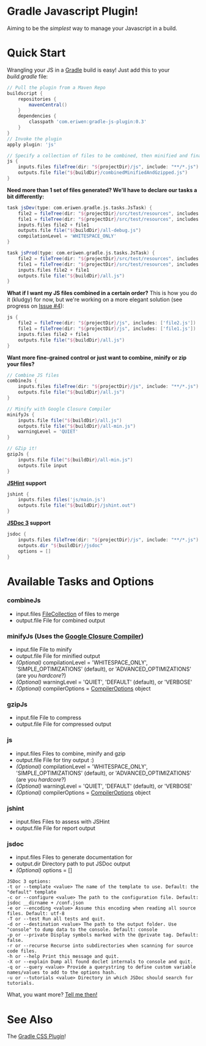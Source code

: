 # Gradle Javascript Plugin! #
Aiming to be the *simplest* way to manage your Javascript in a build.

# Quick Start #
Wrangling your JS in a [Gradle](http://gradle.org) build is easy! Just add this to your *build.gradle* file:

```groovy
// Pull the plugin from a Maven Repo
buildscript {
    repositories {
        mavenCentral()
    }
    dependencies {
        classpath 'com.eriwen:gradle-js-plugin:0.3'
    }
}
// Invoke the plugin
apply plugin: 'js'

// Specify a collection of files to be combined, then minified and finally GZip compressed.
js {
    inputs.files fileTree(dir: "${projectDir}/js", include: "**/*.js")
    outputs.file file("${buildDir}/combinedMinifiedAndGzipped.js")
}
```

**Need more than 1 set of files generated? We'll have to declare our tasks a bit differently:**

```groovy
task jsDev(type: com.eriwen.gradle.js.tasks.JsTask) {
    file2 = fileTree(dir: "${projectDir}/src/test/resources", includes: ['file2.js'])
    file1 = fileTree(dir: "${projectDir}/src/test/resources", includes: ['file1.js'])
    inputs.files file2 + file1
    outputs.file file("${buildDir}/all-debug.js")
    compilationLevel = 'WHITESPACE_ONLY'
}

task jsProd(type: com.eriwen.gradle.js.tasks.JsTask) {
    file2 = fileTree(dir: "${projectDir}/src/test/resources", includes: ['file2.js'])
    file1 = fileTree(dir: "${projectDir}/src/test/resources", includes: ['file1.js'])
    inputs.files file2 + file1
    outputs.file file("${buildDir}/all.js")
}
```

**What if I want my JS files combined in a certain order?**
This is how you do it (kludgy) for now, but we're working on a more elegant solution (see progress on [Issue #4](https://github.com/eriwen/gradle-js-plugin/issues/4)):

```groovy
js {
    file2 = fileTree(dir: "${projectDir}/js", includes: ['file2.js'])
    file1 = fileTree(dir: "${projectDir}/js", includes: ['file1.js'])
    inputs.files file2 + file1
    outputs.file file("${buildDir}/all.js")
}
```

**Want more fine-grained control or just want to combine, minify or zip your files?**

```groovy
// Combine JS files
combineJs {
    inputs.files fileTree(dir: "${projectDir}/js", include: "**/*.js")
    outputs.file file("${buildDir}/all.js")
}

// Minify with Google Closure Compiler
minifyJs {
    inputs.file file("${buildDir}/all.js")
    outputs.file file("${buildDir}/all-min.js")
    warningLevel = 'QUIET'
}

// GZip it!
gzipJs {
    inputs.file file("${buildDir}/all-min.js")
    outputs.file input
}
```

**[JSHint](http://jshint.com) support**

```groovy
jshint {
    inputs.files files('js/main.js')
    outputs.file file("${buildDir}/jshint.out")
}
```

**[JSDoc 3](https://github.com/micmath/jsdoc) support**
```groovy
jsdoc {
    inputs.files fileTree(dir: "${projectDir}/js", include: "**/*.js")
    outputs.dir "${buildDir}/jsdoc"
    options = []
}
```

# Available Tasks and Options #
### combineJs ###
- input.files [FileCollection](http://gradle.org/current/docs/javadoc/org/gradle/api/file/FileCollection.html) of files to merge
- output.file File for combined output

### minifyJs (Uses the [Google Closure Compiler](http://code.google.com/closure/compiler/)) ###
- input.file File to minify
- output.file File for minified output
- *(Optional)* compilationLevel = 'WHITESPACE_ONLY', 'SIMPLE_OPTIMIZATIONS' (default), or 'ADVANCED_OPTIMIZATIONS' (are you *hardcore*?)
- *(Optional)* warningLevel = 'QUIET', 'DEFAULT' (default), or 'VERBOSE'
- *(Optional)* compilerOptions = [CompilerOptions](http://code.google.com/p/closure-compiler/source/browse/trunk/src/com/google/javascript/jscomp/CompilerOptions.java?r=1187) object

### gzipJs ###
- input.file File to compress
- output.file File for compressed output

### js ###
- input.files Files to combine, minify and gzip
- output.file File for tiny output :)
- *(Optional)* compilationLevel = 'WHITESPACE_ONLY', 'SIMPLE_OPTIMIZATIONS' (default), or 'ADVANCED_OPTIMIZATIONS' (are you *hardcore*?)
- *(Optional)* warningLevel = 'QUIET', 'DEFAULT' (default), or 'VERBOSE'
- *(Optional)* compilerOptions = [CompilerOptions](http://code.google.com/p/closure-compiler/source/browse/trunk/src/com/google/javascript/jscomp/CompilerOptions.java?r=1187) object

### jshint ###
- input.files Files to assess with JSHint
- output.file File for report output

### jsdoc ###
- input.files Files to generate documentation for
- output.dir Directory path to put JSDoc output
- *(Optional)* options = []

```
JSDoc 3 options:
-t or --template <value> The name of the template to use. Default: the "default" template
-c or --configure <value> The path to the configuration file. Default: jsdoc __dirname + /conf.json
-e or --encoding <value> Assume this encoding when reading all source files. Default: utf-8
-T or --test Run all tests and quit.
-d or --destination <value> The path to the output folder. Use "console" to dump data to the console. Default: console
-p or --private Display symbols marked with the @private tag. Default: false.
-r or --recurse Recurse into subdirectories when scanning for source code files.
-h or --help Print this message and quit.
-X or --explain Dump all found doclet internals to console and quit.
-q or --query <value> Provide a querystring to define custom variable names/values to add to the options hash.
-u or --tutorials <value> Directory in which JSDoc should search for tutorials.
```

What, you want more? [Tell me then!](https://github.com/eriwen/gradle-js-plugin/issues)

# See Also #
The [Gradle CSS Plugin](https://github.com/eriwen/gradle-css-plugin)!
